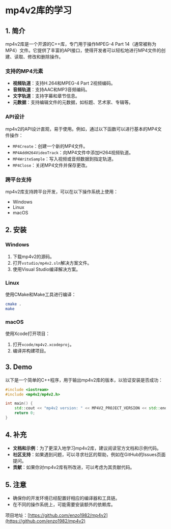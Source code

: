 # mp4v2库的学习

## 1. 简介

mp4v2库是一个开源的C++库，专门用于操作MPEG-4 Part 14（通常被称为MP4）文件。它提供了丰富的API接口，使得开发者可以轻松地进行MP4文件的创建、读取、修改和删除操作。

### 支持的MP4元素

- **视频轨道**：支持H.264和MPEG-4 Part 2视频编码。
- **音频轨道**：支持AAC和MP3音频编码。
- **文字轨道**：支持字幕和章节信息。
- **元数据**：支持编辑文件的元数据，如标题、艺术家、专辑等。

### API设计

mp4v2的API设计直观，易于使用。例如，通过以下函数可以进行基本的MP4文件操作：

- `MP4Create`：创建一个新的MP4文件。
- `MP4AddH264VideoTrack`：向MP4文件中添加H264视频轨道。
- `MP4WriteSample`：写入视频或音频数据到指定轨道。
- `MP4Close`：关闭MP4文件并保存更改。

### 跨平台支持

mp4v2库支持跨平台开发，可以在以下操作系统上使用：

- Windows
- Linux
- macOS

## 2. 安装

### Windows

1. 下载mp4v2的源码。
2. 打开`vstudio/mp4v2.sln`解决方案文件。
3. 使用Visual Studio编译解决方案。

### Linux

使用CMake和Make工具进行编译：

```bash
cmake .
make
```

### macOS

使用Xcode打开项目：

1. 打开`xcode/mp4v2.xcodeproj`。
2. 编译并构建项目。

## 3. Demo

以下是一个简单的C++程序，用于输出mp4v2库的版本，以验证安装是否成功：

```cpp
#include <iostream>
#include <mp4v2/mp4v2.h>

int main() {
    std::cout << "mp4v2 version: " << MP4V2_PROJECT_VERSION << std::endl;
    return 0;
}
```

## 4. 补充

- **文档和示例**：为了更深入地学习mp4v2库，建议阅读官方文档和示例代码。
- **社区支持**：如果遇到问题，可以寻求社区的帮助，例如在GitHub的Issues页面提问。
- **贡献**：如果你对mp4v2库有所改进，可以考虑为其贡献代码。

## 5. 注意

- 确保你的开发环境已经配置好相应的编译器和工具链。
- 在不同的操作系统上，可能需要安装额外的依赖库。

项目地址：[https://github.com/enzo1982/mp4v2](https://github.com/enzo1982/mp4v2)
